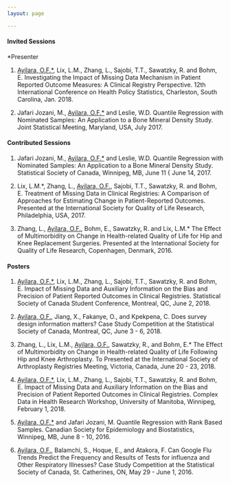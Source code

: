 ```yaml
---
layout: page

---
```


#### Invited Sessions ####
*Presenter 

1. [Ayilara, O.F.*](https://olawaleayilara.github.io/aboutme/), Lix, L.M., Zhang, L., Sajobi, T.T., Sawatzky, R. and Bohm, E. Investigating the Impact of Missing Data Mechanism in Patient Reported Outcome Measures: A Clinical Registry Perspective.
12th International Conference on Health Policy Statistics, Charleston, South Carolina, Jan. 2018.

2. Jafari Jozani, M., [Ayilara, O.F.*](https://olawaleayilara.github.io/aboutme/) and Leslie, W.D. Quantile Regression with Nominated Samples: An Application to a Bone Mineral Density Study. Joint Statistical Meeting, Maryland, USA, July 2017.

#### Contributed Sessions ####

 1. Jafari Jozani, M., [Ayilara, O.F.*](https://olawaleayilara.github.io/aboutme/) and Leslie, W.D. Quantile Regression with Nominated Samples: An Application to a Bone Mineral Density Study. Statistical Society of Canada, Winnipeg, MB, June 11 { June
14, 2017.

 2. Lix, L.M.*, Zhang, L., [Ayilara, O.F.](https://olawaleayilara.github.io/aboutme/), Sajobi, T.T., Sawatzky, R. and Bohm, E. Treatment of Missing Data in Clinical Registries: A Comparison of Approaches for Estimating Change in Patient-Reported Outcomes. Presented at the International Society for Quality of Life Research, Philadelphia, USA, 2017.

 3. Zhang, L., [Ayilara, O.F.](https://olawaleayilara.github.io/aboutme/), Bohm, E., Sawatzky, R. and Lix, L.M.* The Effect of Multimorbidity on Change in Health-related Quality of Life for Hip and Knee Replacement Surgeries. Presented at the International Society for Quality of Life Research, Copenhagen, Denmark, 2016.

#### Posters ####
1. [Ayilara, O.F.*](https://olawaleayilara.github.io/aboutme/), Lix, L.M., Zhang, L., Sajobi, T.T., Sawatzky, R. and Bohm, E. Impact of Missing Data and Auxiliary Information on the Bias and Precision of Patient Reported Outcomes in Clinical Registries. Statistical Society of Canada Student Conference, Montreal, QC, June 2, 2018.

2. [Ayilara, O.F.](https://olawaleayilara.github.io/aboutme/), Jiang, X., Fakanye, O., and Kpekpena, C. Does survey design information matters? Case Study Competition at the Statistical Society of Canada, Montreal, QC, June 3 - 6, 2018.

3. Zhang, L., Lix, L.M., [Ayilara, O.F.](https://olawaleayilara.github.io/aboutme/), Sawatzky, R., and Bohm, E.* The Effect of Multimorbidity on Change in Health-related Quality of Life Following Hip and Knee Arthroplasty. To Presented at the International Society of Arthroplasty Registries Meeting, Victoria, Canada, June 20 - 23, 2018.

4. [Ayilara, O.F.*](https://olawaleayilara.github.io/aboutme/), Lix, L.M., Zhang, L., Sajobi, T.T., Sawatzky, R. and Bohm, E. Impact of Missing Data and Auxiliary Information on the Bias and Precision of Patient Reported Outcomes in Clinical Registries. Complex Data in Health Research Workshop, University of Manitoba, Winnipeg, February 1, 2018.

5. [Ayilara, O.F.*](https://olawaleayilara.github.io/aboutme/) and Jafari Jozani, M. Quantile Regression with Rank Based Samples. Canadian Society for Epidemiology and Biostatistics, Winnipeg, MB, June 8 - 10, 2016.

6. [Ayilara, O.F.](https://olawaleayilara.github.io/aboutme/), Balamchi, S., Hoque, E., and Atakora, F. Can Google Flu Trends Predict the Frequency and Results of Tests for influenza and Other Respiratory Illnesses? Case Study Competition at the Statistical Society of Canada, St. Catherines, ON, May 29 - June 1, 2016.




